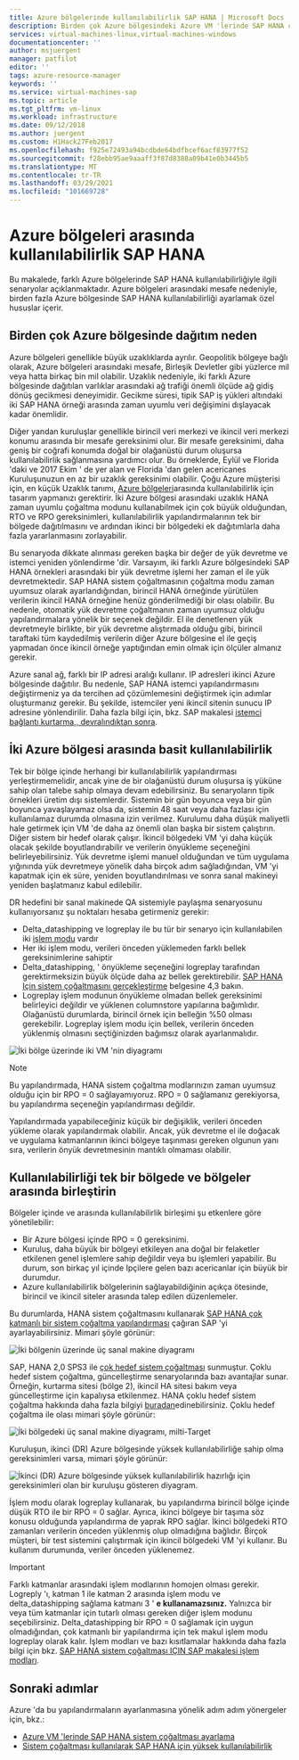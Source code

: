 ```yaml
---
title: Azure bölgelerinde kullanılabilirlik SAP HANA | Microsoft Docs
description: Birden çok Azure bölgesindeki Azure VM 'lerinde SAP HANA çalıştırırken kullanılabilirlik konularına genel bakış.
services: virtual-machines-linux,virtual-machines-windows
documentationcenter: ''
author: msjuergent
manager: patfilot
editor: ''
tags: azure-resource-manager
keywords: ''
ms.service: virtual-machines-sap
ms.topic: article
ms.tgt_pltfrm: vm-linux
ms.workload: infrastructure
ms.date: 09/12/2018
ms.author: juergent
ms.custom: H1Hack27Feb2017
ms.openlocfilehash: f925e72493a94bcdbde64bdfbcef6acf83977f52
ms.sourcegitcommit: f28ebb95ae9aaaff3f87d8388a09b41e0b3445b5
ms.translationtype: MT
ms.contentlocale: tr-TR
ms.lasthandoff: 03/29/2021
ms.locfileid: "101669728"
---
```

# <a name="sap-hana-availability-across-azure-regions"></a>Azure bölgeleri arasında kullanılabilirlik SAP HANA

Bu makalede, farklı Azure bölgelerinde SAP HANA kullanılabilirliğiyle ilgili senaryolar açıklanmaktadır. Azure bölgeleri arasındaki mesafe nedeniyle, birden fazla Azure bölgesinde SAP HANA kullanılabilirliği ayarlamak özel hususlar içerir.

## <a name="why-deploy-across-multiple-azure-regions"></a>Birden çok Azure bölgesinde dağıtım neden

Azure bölgeleri genellikle büyük uzaklıklarda ayrılır. Geopolitik bölgeye bağlı olarak, Azure bölgeleri arasındaki mesafe, Birleşik Devletler gibi yüzlerce mil veya hatta birkaç bin mil olabilir. Uzaklık nedeniyle, iki farklı Azure bölgesinde dağıtılan varlıklar arasındaki ağ trafiği önemli ölçüde ağ gidiş dönüş gecikmesi deneyimidir. Gecikme süresi, tipik SAP iş yükleri altındaki iki SAP HANA örneği arasında zaman uyumlu veri değişimini dışlayacak kadar önemlidir. 

Diğer yandan kuruluşlar genellikle birincil veri merkezi ve ikincil veri merkezi konumu arasında bir mesafe gereksinimi olur. Bir mesafe gereksinimi, daha geniş bir coğrafi konumda doğal bir olağanüstü durum oluşursa kullanılabilirlik sağlanmasına yardımcı olur. Bu örneklerde, Eylül ve Florida 'daki ve 2017 Ekim ' de yer alan ve Florida 'dan gelen acericanes Kuruluşunuzun en az bir uzaklık gereksinimi olabilir. Çoğu Azure müşterisi için, en küçük Uzaklık tanımı, [Azure bölgeleri](https://azure.microsoft.com/regions/)arasında kullanılabilirlik için tasarım yapmanızı gerektirir. İki Azure bölgesi arasındaki uzaklık HANA zaman uyumlu çoğaltma modunu kullanabilmek için çok büyük olduğundan, RTO ve RPO gereksinimleri, kullanılabilirlik yapılandırmalarının tek bir bölgede dağıtılmasını ve ardından ikinci bir bölgedeki ek dağıtımlarla daha fazla yararlanmasını zorlayabilir.

Bu senaryoda dikkate alınması gereken başka bir değer de yük devretme ve istemci yeniden yönlendirme 'dir. Varsayım, iki farklı Azure bölgesindeki SAP HANA örnekleri arasındaki bir yük devretme işlemi her zaman el ile yük devretmektedir. SAP HANA sistem çoğaltmasının çoğaltma modu zaman uyumsuz olarak ayarlandığından, birincil HANA örneğinde yürütülen verilerin ikincil HANA örneğine henüz gönderilmediği bir olası olabilir. Bu nedenle, otomatik yük devretme çoğaltmanın zaman uyumsuz olduğu yapılandırmalara yönelik bir seçenek değildir. El ile denetlenen yük devretmeyle birlikte, bir yük devretme alıştırmada olduğu gibi, birincil taraftaki tüm kaydedilmiş verilerin diğer Azure bölgesine el ile geçiş yapmadan önce ikincil örneğe yaptığından emin olmak için ölçüler almanız gerekir.
 
Azure sanal ağ, farklı bir IP adresi aralığı kullanır. IP adresleri ikinci Azure bölgesinde dağıtılır. Bu nedenle, SAP HANA istemci yapılandırmasını değiştirmeniz ya da tercihen ad çözümlemesini değiştirmek için adımlar oluşturmanız gerekir. Bu şekilde, istemciler yeni ikincil sitenin sunucu IP adresine yönlendirilir. Daha fazla bilgi için, bkz. SAP makalesi [istemci bağlantı kurtarma,, devralındıktan sonra](https://help.sap.com/doc/6b94445c94ae495c83a19646e7c3fd56/2.0.02/en-US/c93a723ceedc45da9a66ff47672513d3.html).   

## <a name="simple-availability-between-two-azure-regions"></a>İki Azure bölgesi arasında basit kullanılabilirlik

Tek bir bölge içinde herhangi bir kullanılabilirlik yapılandırması yerleştirmemelidir, ancak yine de bir olağanüstü durum oluşursa iş yüküne sahip olan talebe sahip olmaya devam edebilirsiniz. Bu senaryoların tipik örnekleri üretim dışı sistemlerdir. Sistemin bir gün boyunca veya bir gün boyunca yavaşlayamaz olsa da, sistemin 48 saat veya daha fazlası için kullanılamaz durumda olmasına izin verilmez. Kurulumu daha düşük maliyetli hale getirmek için VM 'de daha az önemli olan başka bir sistem çalıştırın. Diğer sistem bir hedef olarak çalışır. İkincil bölgedeki VM 'yi daha küçük olacak şekilde boyutlandırabilir ve verilerin önyükleme seçeneğini belirleyebilirsiniz. Yük devretme işlemi manuel olduğundan ve tüm uygulama yığınında yük devretmeye yönelik daha birçok adım sağladığından, VM 'yi kapatmak için ek süre, yeniden boyutlandırılması ve sonra sanal makineyi yeniden başlatmanız kabul edilebilir.

DR hedefini bir sanal makinede QA sistemiyle paylaşma senaryosunu kullanıyorsanız şu noktaları hesaba getirmeniz gerekir:

- Delta_datashipping ve logreplay ile bu tür bir senaryo için kullanılabilen iki [işlem modu](https://help.sap.com/viewer/6b94445c94ae495c83a19646e7c3fd56/2.0.02/en-US/627bd11e86c84ec2b9fcdf585d24011c.html) vardır
- Her iki işlem modu, verileri önceden yüklemeden farklı bellek gereksinimlerine sahiptir
- Delta_datashipping, ' önyükleme seçeneğini logreplay tarafından gerektirmeksizin büyük ölçüde daha az bellek gerektirebilir. [SAP HANA Için sistem çoğaltmasını gerçekleştirme](https://archive.sap.com/kmuuid2/9049e009-b717-3110-ccbd-e14c277d84a3/How%20to%20Perform%20System%20Replication%20for%20SAP%20HANA.pdf) belgesine 4,3 bakın.
- Logreplay işlem modunun önyükleme olmadan bellek gereksinimi belirleyici değildir ve yüklenen columnstore yapılarına bağımlıdır. Olağanüstü durumlarda, birincil örnek için belleğin %50 olması gerekebilir. Logreplay işlem modu için bellek, verilerin önceden yüklenmiş olmasını seçtiğinizden bağımsız olarak ayarlanmalıdır.


![İki bölge üzerinde iki VM 'nin diyagramı](./media/sap-hana-availability-two-region/two_vm_HSR_async_2regions_nopreload.PNG)

> [!NOTE]
> Bu yapılandırmada, HANA sistem çoğaltma modlarınızın zaman uyumsuz olduğu için bir RPO = 0 sağlayamıyoruz. RPO = 0 sağlamanız gerekiyorsa, bu yapılandırma seçeneğin yapılandırması değildir.

Yapılandırmada yapabileceğiniz küçük bir değişiklik, verileri önceden yükleme olarak yapılandırmak olabilir. Ancak, yük devretme el ile doğacak ve uygulama katmanlarının ikinci bölgeye taşınması gereken olgunun yanı sıra, verilerin önyük devretmesinin mantıklı olmaması olabilir. 

## <a name="combine-availability-within-one-region-and-across-regions"></a>Kullanılabilirliği tek bir bölgede ve bölgeler arasında birleştirin 

Bölgeler içinde ve arasında kullanılabilirlik birleşimi şu etkenlere göre yönetilebilir:

- Bir Azure bölgesi içinde RPO = 0 gereksinimi.
- Kuruluş, daha büyük bir bölgeyi etkileyen ana doğal bir felaketler etkilenen genel işlemlere sahip değildir veya bu işlemleri yapabilir. Bu durum, son birkaç yıl içinde Ipçilere gelen bazı acericanlar için büyük bir durumdur.
- Azure kullanılabilirlik bölgelerinin sağlayabildiğinin açıkça ötesinde, birincil ve ikincil siteler arasında talep edilen düzenlemeler.

Bu durumlarda, HANA sistem çoğaltmasını kullanarak [SAP HANA çok katmanlı bir sistem çoğaltma yapılandırması](https://help.sap.com/viewer/6b94445c94ae495c83a19646e7c3fd56/2.0.02/en-US/ca6f4c62c45b4c85a109c7faf62881fc.html) çağıran SAP 'yi ayarlayabilirsiniz. Mimari şöyle görünür:

![İki bölgenin üzerinde üç sanal makine diyagramı](./media/sap-hana-availability-two-region/three_vm_HSR_async_2regions_ha_and_dr.PNG)

SAP, HANA 2,0 SPS3 ile [çok hedef sistem çoğaltması](https://help.sap.com/viewer/42668af650f84f9384a3337bcd373692/2.0.03/en-US/0b2c70836865414a8c65463180d18fec.html) sunmuştur. Çoklu hedef sistem çoğaltma, güncelleştirme senaryolarında bazı avantajlar sunar. Örneğin, kurtarma sitesi (bölge 2), ikincil HA sitesi bakım veya güncelleştirme için kapalıysa etkilenmez. HANA çoklu hedef sistem çoğaltma hakkında daha fazla bilgiyi [buradan](https://help.sap.com/viewer/6b94445c94ae495c83a19646e7c3fd56/2.0.03/en-US/ba457510958241889a459e606bbcf3d3.html)edinebilirsiniz.
Çoklu hedef çoğaltma ile olası mimari şöyle görünür:

![İki bölgedeki üç sanal makine diyagramı, milti-Target](./media/sap-hana-availability-two-region/saphanaavailability_hana_system_2region_HA_and_DR_multitarget_3VMs.PNG)

Kuruluşun, ikinci (DR) Azure bölgesinde yüksek kullanılabilirliğe sahip olma gereksinimleri varsa, mimari şöyle görünür:

![İkinci (DR) Azure bölgesinde yüksek kullanılabilirlik hazırlığı için gereksinimleri olan bir kuruluşu gösteren diyagram.](./media/sap-hana-availability-two-region/saphanaavailability_hana_system_2region_HA_and_DR_multitarget_4VMs.PNG)


İşlem modu olarak logreplay kullanarak, bu yapılandırma birincil bölge içinde düşük RTO ile bir RPO = 0 sağlar. Ayrıca, ikinci bölgeye bir taşıma söz konusu olduğunda yapılandırma de yaprak RPO sağlar. İkinci bölgedeki RTO zamanları verilerin önceden yüklenmiş olup olmadığına bağlıdır. Birçok müşteri, bir test sistemini çalıştırmak için ikincil bölgedeki VM 'yi kullanır. Bu kullanım durumunda, veriler önceden yüklenemez.

> [!IMPORTANT]
> Farklı katmanlar arasındaki işlem modlarının homojen olması gerekir. Logreply 'ı, katman 1 ile katman 2 arasında işlem modu ve delta_datashipping sağlama katmanı 3 ' **e kullanamazsınız.** Yalnızca bir veya tüm katmanlar için tutarlı olması gereken diğer işlem modunu seçebilirsiniz. Delta_datashipping bir RPO = 0 sağlamak için uygun olmadığından, çok katmanlı bir yapılandırma için tek makul işlem modu logreplay olarak kalır. İşlem modları ve bazı kısıtlamalar hakkında daha fazla bilgi için bkz. [SAP HANA sistem çoğaltması IÇIN SAP makalesi işlem modları](https://help.sap.com/viewer/6b94445c94ae495c83a19646e7c3fd56/2.0.02/en-US/627bd11e86c84ec2b9fcdf585d24011c.html). 

## <a name="next-steps"></a>Sonraki adımlar

Azure 'da bu yapılandırmaların ayarlanmasına yönelik adım adım yönergeler için, bkz.:

- [Azure VM 'lerinde SAP HANA sistem çoğaltması ayarlama](sap-hana-high-availability.md)
- [Sistem çoğaltması kullanılarak SAP HANA için yüksek kullanılabilirlik](https://blogs.sap.com/2018/01/08/your-sap-on-azure-part-4-high-availability-for-sap-hana-using-system-replication/)

 



 
  
